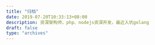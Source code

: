 ```yaml
---
title: "归档"
date: 2019-07-20T10:33:13+08:00
description: 资深架构师，php、nodejs资深开发，最近入坑golang
draft: false
type: "archives"
---
```


